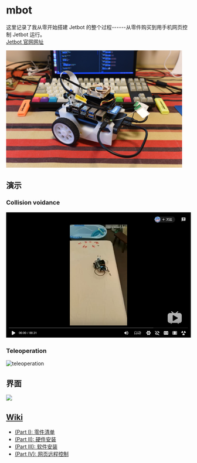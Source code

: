 # mbot

这里记录了我从零开始搭建 Jetbot 的整个过程------从零件购买到用手机网页控制 Jetbot 运行。<br>
[Jetbot 官网网址](https://github.com/NVIDIA-AI-IOT/jetbot)

<a href="assets/jetbot.jpg"><img src="assets/jetbot.jpg" witdh="320" height="320"></a>

## 演示
### Collision voidance
[![image1](assets/collision_avoidance.png)](https://www.bilibili.com/video/av56721491?from=search&seid=15386975133306254918)


### Teleoperation
![teleoperation](assets/teleoperation.gif)

## 界面
<a href="https://raw.githubusercontent.com/wiki/mayuanjason/mbot/images/advanced_mbot_gui.jpeg"><img src="https://raw.githubusercontent.com/wiki/mayuanjason/mbot/images/advanced_mbot_gui.jpeg" witdh="165" height="165"></a>

## [Wiki](https://github.com/mayuanjason/mbot/wiki)
* [(Part I): 零件清单](https://github.com/mayuanjason/mbot/wiki/Bill-of-Materials)
* [(Part II): 硬件安装]()
* [(Part III): 软件安装]()
* [(Part IV): 网页远程控制](https://github.com/mayuanjason/mbot/wiki/Remote-Control)
